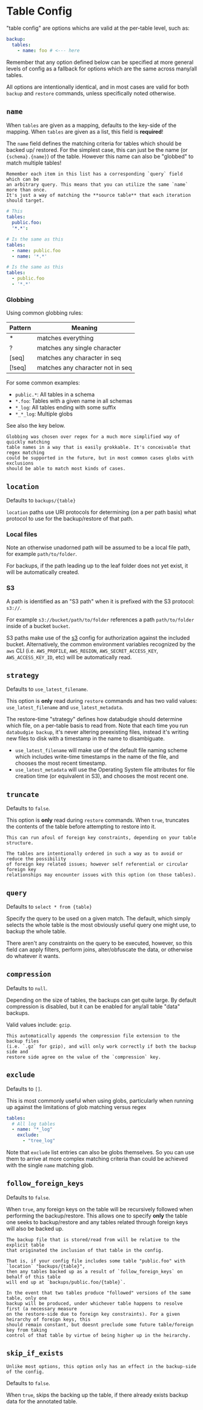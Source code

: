 # Table Config

"table config" are options whichs are valid at the per-table level, such as:

```yaml
backup:
  tables:
    - name: foo # <--- here
```

Remember that any option defined below can be specified at more general levels
of config as a fallback for options which are the same across many/all tables.

All options are intentionally identical, and in most cases are valid for both
`backup` and `restore` commands, unless specifically noted otherwise.

## `name`

When `tables` are given as a mapping, defaults to the key-side of the mapping.
When `tables` are given as a list, this field is **required**!

The `name` field defines the matching criteria for tables which should be backed
up/ restored. For the simplest case, this can just be the name (or
`{schema}.{name}`) of the table. However this name can also be "globbed" to
match multiple tables!

```{note}
Remember each item in this list has a corresponding `query` field which can be
an arbitrary query. This means that you can utilize the same `name` more than once.
It's just a way of matching the **source table** that each iteration should target.
```

```yaml
# This
tables:
  public.foo:
  '*.*':

# Is the same as this
tables:
  - name: public.foo
  - name: '*.*'

# Is the same as this
tables:
  - public.foo
  - '*.*'
```

### Globbing

Using common globbing rules:

| Pattern | Meaning                          |
| ------- | -------------------------------- |
| \*      | matches everything               |
| ?       | matches any single character     |
| [seq]   | matches any character in seq     |
| [!seq]  | matches any character not in seq |

For some common examples:

- `public.*`: All tables in a schema
- `*.foo`: Tables with a given name in all schemas
- `*_log`: All tables ending with some suffix
- `*_*_log`: Multiple globs

See also the [](#exclude) key below.

```{note}
Globbing was chosen over regex for a much more simplified way of quickly matching
table names in a way that is easily grokkable. It's conceivable that regex matching
could be supported in the future, but in most common cases globs with exclusions
should be able to match most kinds of cases.
```

## `location`

Defaults to `backups/{table}`

`location` paths use URI protocols for determining (on a per path basis) what
protocol to use for the backup/restore of that path.

### Local files

Note an otherwise unadorned path will be assumed to be a local file path, for
example `path/to/folder`.

For backups, if the path leading up to the leaf folder does not yet exist, it
will be automatically created.

### S3

A path is identified as an "S3 path" when it is prefixed with the S3 protocol:
`s3://`.

For example `s3://bucket/path/to/folder` references a path `path/to/folder`
inside of a bucket `bucket`.

S3 paths make use of the [s3](backup_restore.md#s3) config for authorization
against the included bucket. Alternatively, the common environment variables
recognized by the `aws` CLI (i.e. `AWS_PROFILE`, `AWS_REGION`,
`AWS_SECRET_ACCESS_KEY`, `AWS_ACCESS_KEY_ID`, etc) will be automatically read.

## `strategy`

Defaults to `use_latest_filename`.

This option is **only** read during `restore` commands and has two valid values:
`use_latest_filename` and `use_latest_metadata`.

The restore-time "strategy" defines how databudgie should determine which file,
on a per-table basis to read from. Note that each time you run
`databudgie backup`, it's never altering preexisting files, instead it's writing
new files to disk with a timestamp in the name to disambiguate.

- `use_latest_filename` will make use of the default file naming scheme which
  includes write-time timestamps in the name of the file, and chooses the most
  recent timestamp.
- `use_latest_metadata` will use the Operating System file attributes for file
  creation time (or equivalent in S3), and chooses the most recent one.

## `truncate`

Defaults to `false`.

This option is **only** read during `restore` commands. When `true`, truncates
the contents of the table before attempting to restore into it.

```{note}
This can run afoul of foreign key constraints, depending on your table structure.

The tables are intentionally ordered in such a way as to avoid or reduce the possibility
of foreign key related issues; however self referential or circular foreign key
relationships may encounter issues with this option (on those tables).
```

## `query`

Defaults to `select * from {table}`

Specify the query to be used on a given match. The default, which simply selects
the whole table is the most obviously useful query one might use, to backup the
whole table.

There aren't any constraints on the query to be executed, however, so this field
can apply filters, perform joins, alter/obfuscate the data, or otherwise do
whatever it wants.

## `compression`

Defaults to `null`.

Depending on the size of tables, the backups can get quite large. By default
compression is disabled, but it can be enabled for any/all table "data" backups.

Valid values include: `gzip`.

```{note}
This automatically appends the compression file extension to the backup files
(i.e. `.gz` for gzip), and will only work correctly if both the backup side and
restore side agree on the value of the `compression` key.
```

## `exclude`

Defaults to `[]`.

This is most commonly useful when using globs, particularly when running up
against the limitations of glob matching versus regex

```yaml
tables:
  # All log tables
  - name: "*_log"
    exclude:
      - "tree_log"
```

Note that `exclude` list entries can also be globs themselves. So you can use
them to arrive at more complex matching criteria than could be achieved with the
single `name` matching glob.

## `follow_foreign_keys`

Defaults to `false`.

When `true`, any foreign keys on the table will be recursively followed when
performing the backup/restore. This allows one to specify **only** the table one
seeks to backup/restore and any tables related through foreign keys will also be
backed up.

```{note}
The backup file that is stored/read from will be relative to the explicit table
that originated the inclusion of that table in the config.

That is, if your config file includes some table "public.foo" with `location` "backups/{table}",
then any tables backed up as a result of `follow_foreign_keys` on behalf of this table
will end up at `backups/public.foo/{table}`.

In the event that two tables produce "followed" versions of the same table, only one
backup will be produced, under whichever table happens to resolve first (a necessary measure
on the restore-side due to foreign key constraints). For a given heirarchy of foreign keys, this
should remain constant, but doesnt preclude some future table/foreign key from taking
control of that table by virtue of being higher up in the heirarchy.
```

## `skip_if_exists`

```{note}
Unlike most options, this option only has an effect in the backup-side of the config.
```

Defaults to `false`.

When `true`, skips the backing up the table, if there already exists backup data
for the annotated table.
